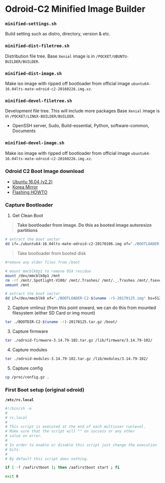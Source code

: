 # Odroid-C2 Minified Image Builder

### `minified-settings.sh`  

Build setting such as distro, directory, version & etc.   

### `minified-dist-filetree.sh`  

Distribution file tree. Base `Xenial` image is in `/POCKET/UBUNTU-BUILDER/BUILDER`.  

### `minified-dist-image.sh`  

Make iso image with ripped off bootloader from official image `ubuntu64-16.04lts-mate-odroid-c2-20160226.img.xz`.  

### `minified-devel-filetree.sh`  

Development file tree. This will include more packages Base `Xenial` image is in `/POCKET/LINUX-BUILDER/BUILDER`.   

- OpenSSH server, Sudo, Build-essential, Python, software-common, Documents

### `minified-devel-image.sh`  

Make iso image with ripped off bootloader from official image `ubuntu64-16.04lts-mate-odroid-c2-20160226.img.xz`.  

### Odroid C2 Boot Image download

- [Ubuntu 16.04 (v2.2)](http://odroid.com/dokuwiki/doku.php?id=en:c2_release_linux_ubuntu)
- [Korea Mirror](http://dn.odroid.com/S905/Ubuntu/)
- [Flashing HOWTO](http://odroid.com/dokuwiki/doku.php?id=en:odroid_flashing_tools)


### Capture Bootloader

1. Get Clean Boot

  > **Take bootloader from image. Do this as booted image autoresize partitions**
  
  ```sh  
  # extract the boot sector
  dd if=./ubuntu64-16.04lts-mate-odroid-c2-20170106.img of="./BOOTLOADER-C2-3.14.79-102-20170125.img" bs=512 count=264192
  ```

  > Take bootloader from booted disk

  ```sh
  #remove any older files from /boot
  
  # mount mmcblk0p1 to remove OSX residue
  mount /dev/mmcblk0p1 /mnt
  rm -rf /mnt/.Spotlight-V100/ /mnt/.Trashes/ /mnt/._.Trashes /mnt/.fseventsd/
  umount /mnt
  
  # extract the boot sector
  dd if=/dev/mmcblk0 of="./BOOTLOADER-C2-$(uname -r)-20170125.img" bs=512 count=264192
  ```
2. Capture vmlinuz (from this point onward, we can do this from mounted filesystem (either SD Card or img mount)

  ```sh
  tar ./BOOTDIR-C2-$(uname -r)-20170125.tar.gz /boot/
  ```    
3. Capture firmware

  ```sh
  tar ./odroid-firmware-3.14.79-102.tar.gz /lib/firmware/3.14.79-102/
  ```
4. Capture modules

  ```sh  
  tar ./odroid-modules-3.14.79-102.tar.gz /lib/modules/3.14.79-102/
  ```
5. Capture config

  ```sh
  cp /proc/config.gz .
  ```

### First Boot setup (original odroid)

**`/etc/rc.local`**

```sh
#!/bin/sh -e
#
# rc.local
#
# This script is executed at the end of each multiuser runlevel.
# Make sure that the script will "" on success or any other
# value on error.
#
# In order to enable or disable this script just change the execution
# bits.
#
# By default this script does nothing.

if [ -f /aafirstboot ]; then /aafirstboot start ; fi

exit 0
```